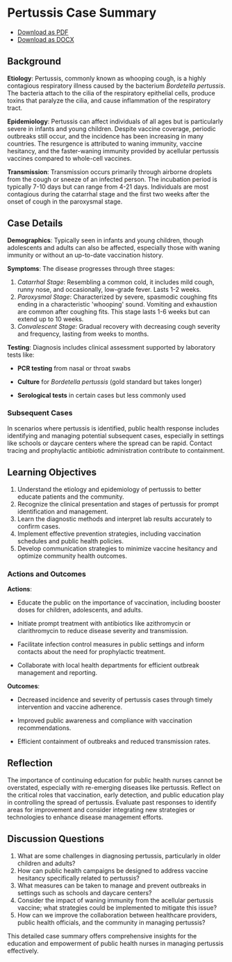 # Pertussis Case Summary
- [Download as PDF](pertussis2.pdf)
- [Download as DOCX](pertussis2.docx)




## Background

**Etiology**:
Pertussis, commonly known as whooping cough, is a highly contagious respiratory illness caused by the bacterium *Bordetella pertussis*. The bacteria attach to the cilia of the respiratory epithelial cells, produce toxins that paralyze the cilia, and cause inflammation of the respiratory tract.

**Epidemiology**: 
Pertussis can affect individuals of all ages but is particularly severe in infants and young children. Despite vaccine coverage, periodic outbreaks still occur, and the incidence has been increasing in many countries. The resurgence is attributed to waning immunity, vaccine hesitancy, and the faster-waning immunity provided by acellular pertussis vaccines compared to whole-cell vaccines.

**Transmission**: 
Transmission occurs primarily through airborne droplets from the cough or sneeze of an infected person. The incubation period is typically 7-10 days but can range from 4-21 days. Individuals are most contagious during the catarrhal stage and the first two weeks after the onset of cough in the paroxysmal stage.

## Case Details

**Demographics**: 
Typically seen in infants and young children, though adolescents and adults can also be affected, especially those with waning immunity or without an up-to-date vaccination history.

**Symptoms**: 
The disease progresses through three stages:

1. *Catarrhal Stage*: Resembling a common cold, it includes mild cough, runny nose, and occasionally, low-grade fever. Lasts 1-2 weeks.
2. *Paroxysmal Stage*: Characterized by severe, spasmodic coughing fits ending in a characteristic 'whooping' sound. Vomiting and exhaustion are common after coughing fits. This stage lasts 1-6 weeks but can extend up to 10 weeks.
3. *Convalescent Stage*: Gradual recovery with decreasing cough severity and frequency, lasting from weeks to months.

**Testing**:
Diagnosis includes clinical assessment supported by laboratory tests like:

- **PCR testing** from nasal or throat swabs

- **Culture** for *Bordetella pertussis* (gold standard but takes longer)

- **Serological tests** in certain cases but less commonly used

### Subsequent Cases
In scenarios where pertussis is identified, public health response includes identifying and managing potential subsequent cases, especially in settings like schools or daycare centers where the spread can be rapid. Contact tracing and prophylactic antibiotic administration contribute to containment.

## Learning Objectives
1. Understand the etiology and epidemiology of pertussis to better educate patients and the community.
2. Recognize the clinical presentation and stages of pertussis for prompt identification and management.
3. Learn the diagnostic methods and interpret lab results accurately to confirm cases.
4. Implement effective prevention strategies, including vaccination schedules and public health policies.
5. Develop communication strategies to minimize vaccine hesitancy and optimize community health outcomes.

### Actions and Outcomes

**Actions**:

- Educate the public on the importance of vaccination, including booster doses for children, adolescents, and adults.

- Initiate prompt treatment with antibiotics like azithromycin or clarithromycin to reduce disease severity and transmission.

- Facilitate infection control measures in public settings and inform contacts about the need for prophylactic treatment.

- Collaborate with local health departments for efficient outbreak management and reporting.

**Outcomes**:

- Decreased incidence and severity of pertussis cases through timely intervention and vaccine adherence.

- Improved public awareness and compliance with vaccination recommendations.

- Efficient containment of outbreaks and reduced transmission rates.

## Reflection
The importance of continuing education for public health nurses cannot be overstated, especially with re-emerging diseases like pertussis. Reflect on the critical roles that vaccination, early detection, and public education play in controlling the spread of pertussis. Evaluate past responses to identify areas for improvement and consider integrating new strategies or technologies to enhance disease management efforts.

## Discussion Questions
1. What are some challenges in diagnosing pertussis, particularly in older children and adults?
2. How can public health campaigns be designed to address vaccine hesitancy specifically related to pertussis?
3. What measures can be taken to manage and prevent outbreaks in settings such as schools and daycare centers?
4. Consider the impact of waning immunity from the acellular pertussis vaccine; what strategies could be implemented to mitigate this issue?
5. How can we improve the collaboration between healthcare providers, public health officials, and the community in managing pertussis?

This detailed case summary offers comprehensive insights for the education and empowerment of public health nurses in managing pertussis effectively.
